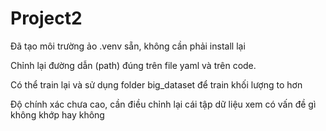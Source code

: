 # Project2
Đã tạo môi trường ảo .venv sẵn, không cần phải install lại 

Chỉnh lại đường dẫn (path) đúng trên file yaml và trên code. 

Có thể train lại và sử dụng folder big_dataset để train khối lượng to hơn 

Độ chính xác chưa cao, cần điều chỉnh lại cái tập dữ liệu xem có vấn đề gì không khớp hay không 
